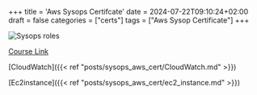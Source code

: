 +++
title = 'Aws Sysops Certifcate'
date = 2024-07-22T09:10:24+02:00
draft = false
categories = ["certs"]
tags = ["Aws Sysop Certificate"]
+++

![Sysops roles](/Notes/roles_sysops_viusal.png)

[Course Link](https://www.youtube.com/watch?v=KX_AfyrhlgQ&t=1618s)

[CloudWatch]({{< ref "posts/sysops_aws_cert/CloudWatch.md" >}})

[Ec2instance]({{< ref "posts/sysops_aws_cert/ec2_instance.md" >}})
